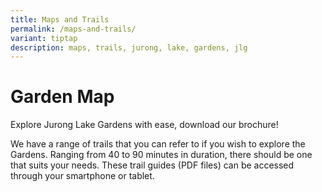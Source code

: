 ```yaml
---
title: Maps and Trails
permalink: /maps-and-trails/
variant: tiptap
description: maps, trails, jurong, lake, gardens, jlg
---
```

<h1>Garden Map</h1>
<p>Explore Jurong Lake Gardens with ease, download our brochure!</p>
<p></p>
<p>We have a range of trails that you can refer to if you wish to explore
the Gardens. Ranging from 40 to 90 minutes in duration, there should be
one that suits your needs. These trail guides (PDF files) can be accessed
through your smartphone or tablet.</p>
<p></p>
